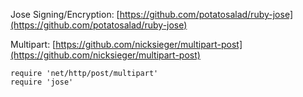 Jose Signing/Encryption: [https://github.com/potatosalad/ruby-jose](https://github.com/potatosalad/ruby-jose)

Multipart: [https://github.com/nicksieger/multipart-post](https://github.com/nicksieger/multipart-post)

	require 'net/http/post/multipart'
    require 'jose'